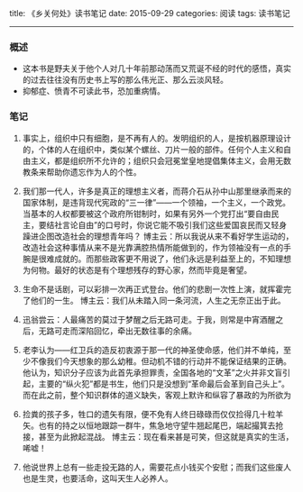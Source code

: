 title: 《乡关何处》读书笔记
date: 2015-09-29
categories: 阅读
tags: 读书笔记

---

### 概述

* 这本书是野夫关于他个人对几十年前那动荡而又荒诞不经的时代的感悟，真实的过去往往没有历史书上写的那么伟光正、那么云淡风轻。
* 抑郁症、愤青不可读此书，恐加重病情。

<!--more-->

### 笔记

1. 事实上，组织中只有细胞，是不再有人的。发明组织的人，是按机器原理设计的，个体的人在组织中，类似某个螺丝、刀片一般的部件。任何个人主义和自由主义，都是组织所不允许的；组织只会冠冕堂皇地提倡集体主义，会用无数教条来帮助你遗忘作为人的个性。

2. 我们那一代人，许多是真正的理想主义者，而蒋介石从孙中山那里继承而来的国家体制，是违背现代宪政的“三一律”——一个领袖，一个主义，一个政党。当基本的人权都要被这个政府所钳制时，如果有另外一个党打出“要自由民主，要结社言论自由”的口号时，你说它能不吸引我们这些爱国哀民而又轻身躁进企图改造社会的理想青年吗？
		博主云：所以我说从来不看好学生运动的，改造社会这种事情从来不是光靠满腔热情所能做到的，作为领袖没有一点的手腕是很难成就的。而那些政客更不用说了，他们永远是利益至上的，不知理想为何物。最好的状态是有个理想残存的野心家，然而毕竟是奢望。

3. 生命不是话剧，可以彩排一次再正式登台。他们的悲剧一次性上演，就挥霍完了他们的一生。
		博主云：我们从未踏入同一条河流，人生之无奈正出于此。

4. 迅翁尝云：人最痛苦的莫过于梦醒之后无路可走。于我，则常是中宵酒醒之后，无路可走而深陷回忆，牵出无数往事的余痛。

5. 老李认为——红卫兵的造反初衷源于那一代的神圣使命感，他们并不单纯，至少不像我们今天想象的那么幼稚。但动机不错的行动并不能保证结果的正确。他认为，知识分子应该为此首先承担罪责，全国各地的“文革”之火并非文盲引起，主要的“纵火犯”都是书生，他们只是没想到“革命最后会革到自己头上”。而在此之前，整个知识群体的道义缺失，客观上默许和纵容了暴政的为所欲为

6. 捡粪的孩子多，牲口的遗矢有限，便不免有人终日碌碌而仅仅捡得几十粒羊矢。也有的持之以恒地跟踪一群牛，焦急地守望牛翘起尾巴，端起撮箕去抢接，甚至为此掀起混战。
		博主云：现在看来甚是可笑，但这就是真实的生活，唏嘘！

7. 他说世界上总有一些走投无路的人，需要花点小钱买个安慰；而我们这些废人也是生灵，也要活命，这叫天生人必养人。
